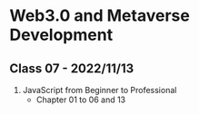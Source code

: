 # Web3.0 and Metaverse Development

## Class 07 - 2022/11/13

1. JavaScript from Beginner to Professional
   - Chapter 01 to 06 and 13

